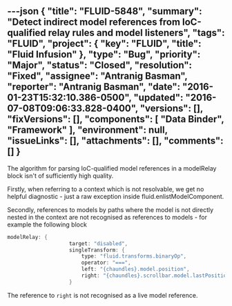---json
{
  "title": "FLUID-5848",
  "summary": "Detect indirect model references from IoC-qualified relay rules and model listeners",
  "tags": "FLUID",
  "project": {
    "key": "FLUID",
    "title": "Fluid Infusion"
  },
  "type": "Bug",
  "priority": "Major",
  "status": "Closed",
  "resolution": "Fixed",
  "assignee": "Antranig Basman",
  "reporter": "Antranig Basman",
  "date": "2016-01-23T15:32:10.386-0500",
  "updated": "2016-07-08T09:06:33.828-0400",
  "versions": [],
  "fixVersions": [],
  "components": [
    "Data Binder",
    "Framework"
  ],
  "environment": null,
  "issueLinks": [],
  "attachments": [],
  "comments": []
}
---
The algorithm for parsing IoC-qualified model references in a modelRelay block isn't of sufficiently high quality.&#x20;

Firstly, when referring to a context which is not resolvable, we get no helpful diagnostic - just a raw exception inside fluid.enlistModelComponent.

Secondly, references to models by paths where the model is not directly nested in the context are not recognised as references to models - for example the following block

```java
modelRelay: {
                    target: "disabled",
                    singleTransform: {
                        type: "fluid.transforms.binaryOp",
                        operator: "===",
                        left: "{chaundles}.model.position",
                        right: "{chaundles}.scrollbar.model.lastPosition"
                    }
```

The reference to `right` is not recognised as a live model reference.

        